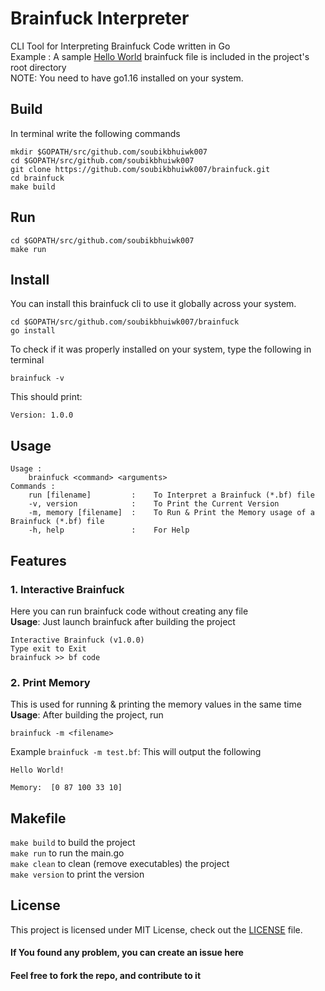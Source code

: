 # Brainfuck Interpreter
CLI Tool for Interpreting Brainfuck Code written in Go<br>
Example : A sample [Hello World](./test.bf) brainfuck file is included in the project's root directory<br>
NOTE: You need to have go1.16 installed on your system.
## Build
In terminal write the following commands
```
mkdir $GOPATH/src/github.com/soubikbhuiwk007
cd $GOPATH/src/github.com/soubikbhuiwk007
git clone https://github.com/soubikbhuiwk007/brainfuck.git
cd brainfuck
make build
```
## Run
```
cd $GOPATH/src/github.com/soubikbhuiwk007
make run
```
## Install
You can install this brainfuck cli to use it globally across your system.
```
cd $GOPATH/src/github.com/soubikbhuiwk007/brainfuck
go install
```
To check if it was properly installed on your system, type the following in terminal
```
brainfuck -v
```
This should print:
```
Version: 1.0.0
```
## Usage
```
Usage : 
    brainfuck <command> <arguments>
Commands :
    run [filename]         :    To Interpret a Brainfuck (*.bf) file
    -v, version            :    To Print the Current Version
    -m, memory [filename]  :    To Run & Print the Memory usage of a Brainfuck (*.bf) file
    -h, help               :    For Help
```

## Features
### 1. Interactive Brainfuck
Here you can run brainfuck code without creating any file<br>
**Usage**: Just launch brainfuck after building the project
```
Interactive Brainfuck (v1.0.0)
Type exit to Exit
brainfuck >> bf code
```
### 2. Print Memory
This is used for running & printing the memory values in the same time<br>
**Usage**: After building the project, run
```
brainfuck -m <filename>
```
Example ```brainfuck -m test.bf```:
This will output the following
```
Hello World!

Memory:  [0 87 100 33 10]
```
## Makefile
```make build``` to build the project<br>
```make run``` to run the main.go<br>
```make clean``` to clean (remove executables) the project<br>
```make version``` to print the version<br>
## License

This project is licensed under MIT License, check out the [LICENSE](./LICENSE) file.

#### If You found any problem, you can create an issue here
#### Feel free to fork the repo, and contribute to it
